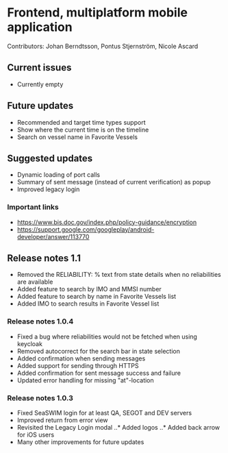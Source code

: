 # Frontend, multiplatform mobile application
Contributors: 
Johan Berndtsson, Pontus Stjernström, Nicole Ascard

## Current issues
* Currently empty

## Future updates
* Recommended and target time types support
* Show where the current time is on the timeline
* Search on vessel name in Favorite Vessels

## Suggested updates
* Dynamic loading of port calls
* Summary of sent message (instead of current verification) as popup
* Improved legacy login

### Important links
* https://www.bis.doc.gov/index.php/policy-guidance/encryption
* https://support.google.com/googleplay/android-developer/answer/113770

## Release notes 1.1
* Removed the RELIABILITY: % text from state details when no reliabilities are available
* Added feature to search by IMO and MMSI number
* Added feature to search by name in Favorite Vessels list
* Added IMO to search results in Favorite Vessel list

### Release notes 1.0.4
* Fixed a bug where reliabilities would not be fetched when using keycloak
* Removed autocorrect for the search bar in state selection
* Added confirmation when sending messages
* Added support for sending through HTTPS
* Added confirmation for sent message success and failure
* Updated error handling for missing "at"-location

### Release notes 1.0.3
* Fixed SeaSWIM login for at least QA, SEGOT and DEV servers
* Improved return from error view
* Revisited the Legacy Login modal
..* Added logos
..* Added back arrow for iOS users
* Many other improvements for future updates